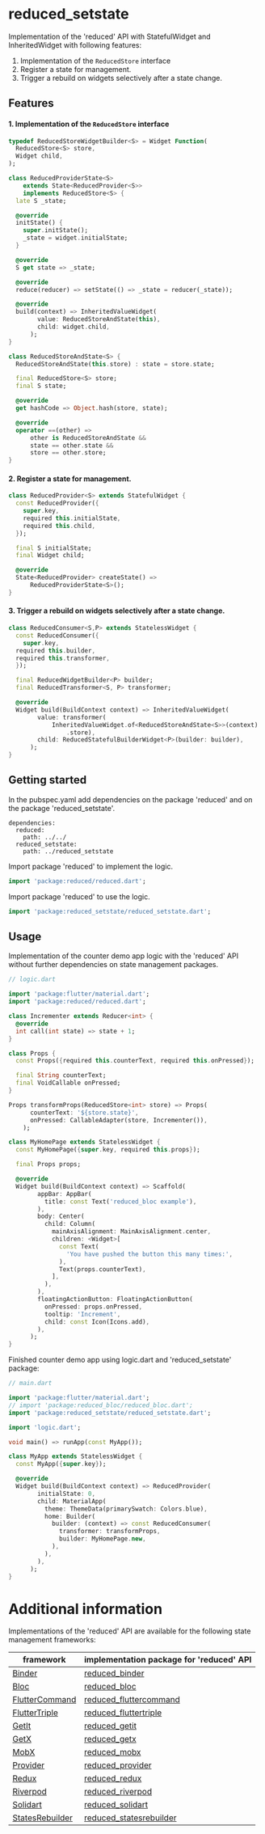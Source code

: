 # reduced_setstate

Implementation of the 'reduced' API with StatefulWidget and InheritedWidget with following features:

1. Implementation of the ```ReducedStore``` interface 
2. Register a state for management.
3. Trigger a rebuild on widgets selectively after a state change.

## Features

#### 1. Implementation of the ```ReducedStore``` interface 

```dart
typedef ReducedStoreWidgetBuilder<S> = Widget Function(
  ReducedStore<S> store,
  Widget child,
);
```

```dart
class ReducedProviderState<S>
    extends State<ReducedProvider<S>>
    implements ReducedStore<S> {
  late S _state;

  @override
  initState() {
    super.initState();
    _state = widget.initialState;
  }

  @override
  S get state => _state;

  @override
  reduce(reducer) => setState(() => _state = reducer(_state));

  @override
  build(context) => InheritedValueWidget(
        value: ReducedStoreAndState(this),
        child: widget.child,
      );
}
```

```dart
class ReducedStoreAndState<S> {
  ReducedStoreAndState(this.store) : state = store.state;

  final ReducedStore<S> store;
  final S state;

  @override
  get hashCode => Object.hash(store, state);

  @override
  operator ==(other) =>
      other is ReducedStoreAndState &&
      state == other.state &&
      store == other.store;
}
```

#### 2. Register a state for management.

```dart
class ReducedProvider<S> extends StatefulWidget {
  const ReducedProvider({
    super.key,
    required this.initialState,
    required this.child,
  });

  final S initialState;
  final Widget child;

  @override
  State<ReducedProvider> createState() =>
      ReducedProviderState<S>();
}
```

#### 3. Trigger a rebuild on widgets selectively after a state change.

```dart
class ReducedConsumer<S,P> extends StatelessWidget {
  const ReducedConsumer({
    super.key,
  required this.builder,
  required this.transformer,
  });

  final ReducedWidgetBuilder<P> builder;
  final ReducedTransformer<S, P> transformer;

  @override
  Widget build(BuildContext context) => InheritedValueWidget(
        value: transformer(
            InheritedValueWidget.of<ReducedStoreAndState<S>>(context)
                .store),
        child: ReducedStatefulBuilderWidget<P>(builder: builder),
      );
}
```

## Getting started

In the pubspec.yaml add dependencies on the package 'reduced' and on the package  'reduced_setstate'.

```
dependencies:
  reduced: 
    path: ../../
  reduced_setstate: 
    path: ../reduced_setstate
```

Import package 'reduced' to implement the logic.

```dart
import 'package:reduced/reduced.dart';
```

Import package 'reduced' to use the logic.

```dart
import 'package:reduced_setstate/reduced_setstate.dart';
```

## Usage

Implementation of the counter demo app logic with the 'reduced' API without further dependencies on state management packages.

```dart
// logic.dart

import 'package:flutter/material.dart';
import 'package:reduced/reduced.dart';

class Incrementer extends Reducer<int> {
  @override
  int call(int state) => state + 1;
}

class Props {
  const Props({required this.counterText, required this.onPressed});

  final String counterText;
  final VoidCallable onPressed;
}

Props transformProps(ReducedStore<int> store) => Props(
      counterText: '${store.state}',
      onPressed: CallableAdapter(store, Incrementer()),
    );

class MyHomePage extends StatelessWidget {
  const MyHomePage({super.key, required this.props});

  final Props props;

  @override
  Widget build(BuildContext context) => Scaffold(
        appBar: AppBar(
          title: const Text('reduced_bloc example'),
        ),
        body: Center(
          child: Column(
            mainAxisAlignment: MainAxisAlignment.center,
            children: <Widget>[
              const Text(
                'You have pushed the button this many times:',
              ),
              Text(props.counterText),
            ],
          ),
        ),
        floatingActionButton: FloatingActionButton(
          onPressed: props.onPressed,
          tooltip: 'Increment',
          child: const Icon(Icons.add),
        ),
      );
}
```

Finished counter demo app using logic.dart and 'reduced_setstate' package:

```dart
// main.dart

import 'package:flutter/material.dart';
// import 'package:reduced_bloc/reduced_bloc.dart';
import 'package:reduced_setstate/reduced_setstate.dart';

import 'logic.dart';

void main() => runApp(const MyApp());

class MyApp extends StatelessWidget {
  const MyApp({super.key});

  @override
  Widget build(BuildContext context) => ReducedProvider(
        initialState: 0,
        child: MaterialApp(
          theme: ThemeData(primarySwatch: Colors.blue),
          home: Builder(
            builder: (context) => const ReducedConsumer(
              transformer: transformProps,
              builder: MyHomePage.new,
            ),
          ),
        ),
      );
}
```

# Additional information

Implementations of the 'reduced' API are available for the following state management frameworks:

|framework|implementation package for 'reduced' API|
|---|---|
|[Binder](https://pub.dev/packages/binder)|[reduced_binder](https://github.com/partmaster/reduced_binder)|
|[Bloc](https://bloclibrary.dev/#/)|[reduced_bloc](https://github.com/partmaster/reduced_bloc)|
|[FlutterCommand](https://pub.dev/packages/flutter_command)|[reduced_fluttercommand](https://github.com/partmaster/reduced_fluttercommand)|
|[FlutterTriple](https://pub.dev/packages/flutter_triple)|[reduced_fluttertriple](https://github.com/partmaster/reduced_fluttertriple)|
|[GetIt](https://pub.dev/packages/get_it)|[reduced_getit](https://github.com/partmaster/reduced_getit)|
|[GetX](https://pub.dev/packages/get)|[reduced_getx](https://github.com/partmaster/reduced_getx)|
|[MobX](https://pub.dev/packages/mobx)|[reduced_mobx](https://github.com/partmaster/reduced_mobx)|
|[Provider](https://pub.dev/packages/provider)|[reduced_provider](https://github.com/partmaster/reduced_provider)|
|[Redux](https://pub.dev/packages/redux)|[reduced_redux](https://github.com/partmaster/reduced_redux)|
|[Riverpod](https://riverpod.dev/)|[reduced_riverpod](https://github.com/partmaster/reduced_riverpod)|
|[Solidart](https://pub.dev/packages/solidart)|[reduced_solidart](https://github.com/partmaster/reduced_solidart)|
|[StatesRebuilder](https://pub.dev/packages/states_rebuilder)|[reduced_statesrebuilder](https://github.com/partmaster/reduced_statesrebuilder)|
